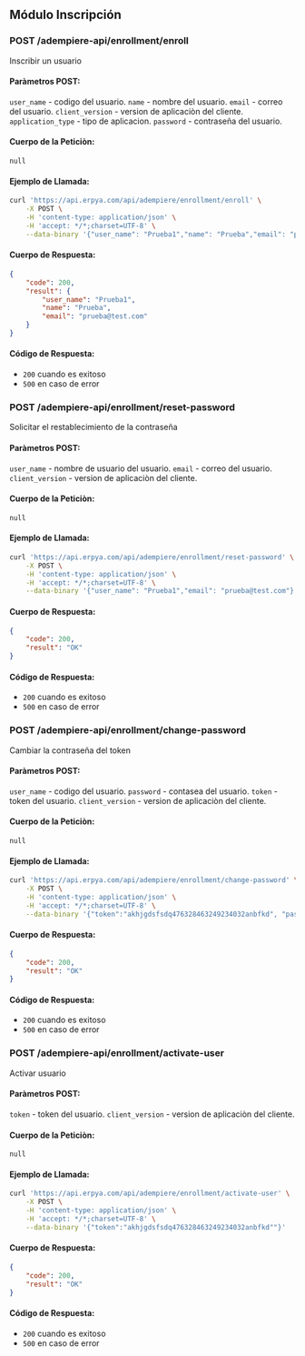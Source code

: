 ## Módulo Inscripción

### POST /adempiere-api/enrollment/enroll
Inscribir un usuario

#### Paràmetros POST:

`user_name` - codigo del usuario.
`name` - nombre del usuario.
`email` - correo del usuario.
`client_version` - version de aplicaciòn del cliente.
`application_type` - tipo de aplicacion.
`password` - contraseña del usuario.

#### Cuerpo de la Peticiòn:

```
null
```

#### Ejemplo de Llamada:

```bash
curl 'https://api.erpya.com/api/adempiere/enrollment/enroll' \
    -X POST \
    -H 'content-type: application/json' \
    -H 'accept: */*;charset=UTF-8' \
    --data-binary '{"user_name": "Prueba1","name": "Prueba","email": "prueba@test.com"}'
```
#### Cuerpo de Respuesta:

```json
{
    "code": 200,
    "result": {
        "user_name": "Prueba1",
        "name": "Prueba",
        "email": "prueba@test.com"
    }
}
```
#### Código de Respuesta:

- `200` cuando es exitoso
- `500` en caso de error
### POST /adempiere-api/enrollment/reset-password
Solicitar el restablecimiento de la contraseña

#### Paràmetros POST:

`user_name` - nombre de usuario del usuario.
`email` - correo del usuario.
`client_version` - version de aplicaciòn del cliente.

#### Cuerpo de la Peticiòn:

```
null
```

#### Ejemplo de Llamada:

```bash
curl 'https://api.erpya.com/api/adempiere/enrollment/reset-password' \
    -X POST \
    -H 'content-type: application/json' \
    -H 'accept: */*;charset=UTF-8' \
    --data-binary '{"user_name": "Prueba1","email": "prueba@test.com"}'
```
#### Cuerpo de Respuesta:

```json
{
    "code": 200,
    "result": "OK"
}
```
#### Código de Respuesta:

- `200` cuando es exitoso
- `500` en caso de error
### POST /adempiere-api/enrollment/change-password
Cambiar la contraseña del token

#### Paràmetros POST:

`user_name` - codigo del usuario.
`password` - contasea del usuario.
`token` - token del usuario.
`client_version` - version de aplicaciòn del cliente.

#### Cuerpo de la Peticiòn:

```
null
```

#### Ejemplo de Llamada:

```bash
curl 'https://api.erpya.com/api/adempiere/enrollment/change-password' \
    -X POST \
    -H 'content-type: application/json' \
    -H 'accept: */*;charset=UTF-8' \
    --data-binary '{"token":"akhjgdsfsdq476328463249234032anbfkd", "password":"TopSecretPassword"}'
```
#### Cuerpo de Respuesta:

```json
{
    "code": 200,
    "result": "OK"
}
```
#### Código de Respuesta:

- `200` cuando es exitoso
- `500` en caso de error

### POST /adempiere-api/enrollment/activate-user
Activar usuario

#### Paràmetros POST:

`token` - token del usuario.
`client_version` - version de aplicaciòn del cliente.

#### Cuerpo de la Peticiòn:

```
null
```

#### Ejemplo de Llamada:

```bash
curl 'https://api.erpya.com/api/adempiere/enrollment/activate-user' \
    -X POST \
    -H 'content-type: application/json' \
    -H 'accept: */*;charset=UTF-8' \
    --data-binary '{"token":"akhjgdsfsdq476328463249234032anbfkd""}'
```
#### Cuerpo de Respuesta:

```json
{
    "code": 200,
    "result": "OK"
}
```
#### Código de Respuesta:

- `200` cuando es exitoso
- `500` en caso de error